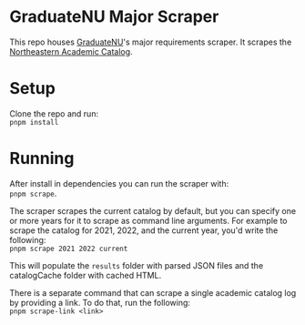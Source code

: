 # GraduateNU Major Scraper

This repo houses [GraduateNU](https://github.com/sandboxnu/graduatenu)'s major requirements scraper. It scrapes the [Northeastern Academic Catalog](https://catalog.northeastern.edu/undergraduate/).

# Setup

Clone the repo and run:  
`pnpm install`

# Running

After install in dependencies you can run the scraper with:  
`pnpm scrape`.

The scraper scrapes the current catalog by default, but you can specify one or more years for it to scrape as command line arguments. For example to scrape the catalog for 2021, 2022, and the current year, you'd write the following:  
`pnpm scrape 2021 2022 current`

This will populate the `results` folder with parsed JSON files and the catalogCache folder with cached HTML.

There is a separate command that can scrape a single academic catalog log by providing a link. To do that, run the following:  
`pnpm scrape-link <link>`